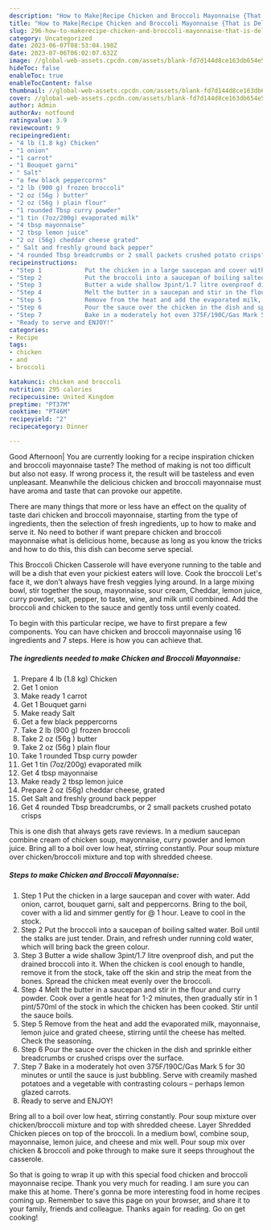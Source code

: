 ```yaml
---
description: "How to Make|Recipe Chicken and Broccoli Mayonnaise {That is Delicious"
title: "How to Make|Recipe Chicken and Broccoli Mayonnaise {That is Delicious"
slug: 296-how-to-makerecipe-chicken-and-broccoli-mayonnaise-that-is-delicious
category: Uncategorized
date: 2023-06-07T08:53:04.198Z
date: 2023-07-06T06:02:07.632Z
image: //global-web-assets.cpcdn.com/assets/blank-fd7d144d8ce163db654e5a02c40b08a2775adb7897d16e4062681dc7e1b2800f.png
hideToc: false
enableToc: true
enableTocContent: false
thumbnail: //global-web-assets.cpcdn.com/assets/blank-fd7d144d8ce163db654e5a02c40b08a2775adb7897d16e4062681dc7e1b2800f.png
cover: //global-web-assets.cpcdn.com/assets/blank-fd7d144d8ce163db654e5a02c40b08a2775adb7897d16e4062681dc7e1b2800f.png
author: Admin
authorAv: notfound
ratingvalue: 3.9
reviewcount: 9
recipeingredient:
- "4 lb (1.8 kg) Chicken"
- "1 onion"
- "1 carrot"
- "1 Bouquet garni"
- " Salt"
- "a few black peppercorns"
- "2 lb (900 g) frozen broccoli"
- "2 oz (56g ) butter"
- "2 oz (56g ) plain flour"
- "1 rounded Tbsp curry powder"
- "1 tin (7oz/200g) evaporated milk"
- "4 tbsp mayonnaise"
- "2 tbsp lemon juice"
- "2 oz (56g) cheddar cheese grated"
- " Salt and freshly ground back pepper"
- "4 rounded Tbsp breadcrumbs or 2 small packets crushed potato crisps"
recipeinstructions:
- "Step 1            Put the chicken in a large saucepan and cover with water. Add onion, carrot, bouquet garni, salt and peppercorns. Bring to the boil, cover with a lid and simmer gently for @ 1 hour.   Leave to cool in the stock."
- "Step 2            Put the broccoli into a saucepan of boiling salted water. Boil until the stalks are just tender. Drain, and refresh under running cold water, which will bring back the green colour."
- "Step 3            Butter a wide shallow 3pint/1.7 litre ovenproof dish, and put the drained broccoli into it. When the chicken is cool enough to handle, remove it from the stock, take off the skin and strip the meat from the bones. Spread the chicken meat evenly over the broccoli."
- "Step 4            Melt the butter in a saucepan and stir in the flour and curry powder. Cook over a gentle heat for 1-2 minutes, then gradually stir in 1 pint/570ml of the stock in which the chicken has been cooked. Stir until the sauce boils."
- "Step 5            Remove from the heat and add the evaporated milk, mayonnaise, lemon juice and grated cheese, stirring until the cheese has melted.  Check the seasoning."
- "Step 6            Pour the sauce over the chicken in the dish and sprinkle either breadcrumbs or crushed crisps over the surface."
- "Step 7            Bake in a moderately hot oven 375F/190C/Gas Mark 5 for 30 minutes or until the sauce is just bubbling. Serve with creamily mashed potatoes and a vegetable with contrasting colours – perhaps lemon glazed carrots."
- "Ready to serve and ENJOY!"
categories:
- Recipe
tags:
- chicken
- and
- broccoli

katakunci: chicken and broccoli 
nutrition: 295 calories
recipecuisine: United Kingdom
preptime: "PT37M"
cooktime: "PT46M"
recipeyield: "2"
recipecategory: Dinner

---
```



Good Afternoon| You are currently looking for a recipe inspiration chicken and broccoli mayonnaise taste? The method of making is not too difficult but also not easy. If wrong process it, the result will be tasteless and even unpleasant. Meanwhile the delicious chicken and broccoli mayonnaise must have aroma and taste that can provoke our appetite.






There are many things that more or less have an effect on the quality of taste dari chicken and broccoli mayonnaise, starting from the type of ingredients, then the selection of fresh ingredients, up to how to make and serve it. No need to bother if want prepare chicken and broccoli mayonnaise what is delicious home, because as long as you know the tricks and how to do this, this dish can become serve  special.


This Broccoli Chicken Casserole will have everyone running to the table and will be a dish that even your pickiest eaters will love. Cook the broccoli Let&#39;s face it, we don&#39;t always have fresh veggies lying around. In a large mixing bowl, stir together the soup, mayonnaise, sour cream, Cheddar, lemon juice, curry powder, salt, pepper, to taste, wine, and milk until combined. Add the broccoli and chicken to the sauce and gently toss until evenly coated.


To begin with this particular recipe, we have to first prepare a few components. You can have chicken and broccoli mayonnaise using 16 ingredients and 7 steps. Here is how you can achieve that.

<!--inarticleads1-->

##### The ingredients needed to make Chicken and Broccoli Mayonnaise:

1. Prepare 4 lb (1.8 kg) Chicken
1. Get 1 onion
1. Make ready 1 carrot
1. Get 1 Bouquet garni
1. Make ready  Salt
1. Get a few black peppercorns
1. Take 2 lb (900 g) frozen broccoli
1. Take 2 oz (56g ) butter
1. Take 2 oz (56g ) plain flour
1. Take 1 rounded Tbsp curry powder
1. Get 1 tin (7oz/200g) evaporated milk
1. Get 4 tbsp mayonnaise
1. Make ready 2 tbsp lemon juice
1. Prepare 2 oz (56g) cheddar cheese, grated
1. Get  Salt and freshly ground back pepper
1. Get 4 rounded Tbsp breadcrumbs, or 2 small packets crushed potato crisps


This is one dish that always gets rave reviews. In a medium saucepan combine cream of chicken soup, mayonnaise, curry powder and lemon juice. Bring all to a boil over low heat, stirring constantly. Pour soup mixture over chicken/broccoli mixture and top with shredded cheese. 

<!--inarticleads2-->

##### Steps to make Chicken and Broccoli Mayonnaise:

1. Step 1            Put the chicken in a large saucepan and cover with water. Add onion, carrot, bouquet garni, salt and peppercorns. Bring to the boil, cover with a lid and simmer gently for @ 1 hour.   Leave to cool in the stock.
1. Step 2            Put the broccoli into a saucepan of boiling salted water. Boil until the stalks are just tender. Drain, and refresh under running cold water, which will bring back the green colour.
1. Step 3            Butter a wide shallow 3pint/1.7 litre ovenproof dish, and put the drained broccoli into it. When the chicken is cool enough to handle, remove it from the stock, take off the skin and strip the meat from the bones. Spread the chicken meat evenly over the broccoli.
1. Step 4            Melt the butter in a saucepan and stir in the flour and curry powder. Cook over a gentle heat for 1-2 minutes, then gradually stir in 1 pint/570ml of the stock in which the chicken has been cooked. Stir until the sauce boils.
1. Step 5            Remove from the heat and add the evaporated milk, mayonnaise, lemon juice and grated cheese, stirring until the cheese has melted.  Check the seasoning.
1. Step 6            Pour the sauce over the chicken in the dish and sprinkle either breadcrumbs or crushed crisps over the surface.
1. Step 7            Bake in a moderately hot oven 375F/190C/Gas Mark 5 for 30 minutes or until the sauce is just bubbling. Serve with creamily mashed potatoes and a vegetable with contrasting colours – perhaps lemon glazed carrots.
1. Ready to serve and ENJOY!

Bring all to a boil over low heat, stirring constantly. Pour soup mixture over chicken/broccoli mixture and top with shredded cheese. Layer Shredded Chicken pieces on top of the broccoli. In a medium bowl, combine soup, mayonnaise, lemon juice, and cheese and mix well. Pour soup mix over chicken &amp; broccoli and poke through to make sure it seeps throughout the casserole. 

So that is going to wrap it up with this special food chicken and broccoli mayonnaise recipe. Thank you very much for reading. I am sure you can make this at home. There's gonna be more interesting food in home recipes coming up. Remember to save this page on your browser, and share it to your family, friends and colleague. Thanks again for reading. Go on get cooking!
